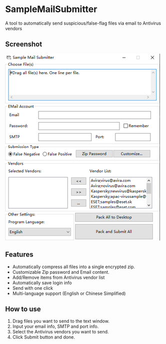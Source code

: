 # SampleMailSubmitter
A tool to automatically send suspicious/false-flag files via email to Antivirus vendors
## Screenshot
![screenshot_eng](https://github.com/JerryLinLinLin/SampleMailSubmitter/blob/master/screenshot/main_eng.png)
## Features

 - Automatically compress all files into a single encrypted zip.
 - Customizable Zip password and Email content.
 - Add/Remove items from Antivirus vendor list
 - Automatically save login info 
 - Send with one click
 - Multi-language support (English or Chinese Simplified)

## How to use

 1. Drag files you want to send to the text window.
 2. Input your email info, SMTP and port info.
 3. Select the Antivirus vendors you want to send.
 4. Click Submit button and done.
